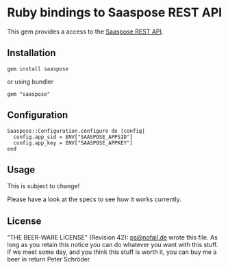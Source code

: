 # Ruby bindings to Saaspose REST API

This gem provides a access to the [Saaspose REST API](http://saaspose.com/docs/display/rest/Home).

## Installation

    gem install saaspose

or using bundler

    gem "saaspose"

## Configuration

    Saaspose::Configuration.configure do |config|
      config.app_sid = ENV["SAASPOSE_APPSID"]
      config.app_key = ENV["SAASPOSE_APPKEY"]
    end

## Usage

This is subject to change!

Please have a look at the specs to see how it works currently.

## License

"THE BEER-WARE LICENSE" (Revision 42):
[ps@nofail.de](mailto:ps@nofail.de) wrote this file. As long as you retain this notice you
can do whatever you want with this stuff. If we meet some day, and you think
this stuff is worth it, you can buy me a beer in return Peter Schröder

